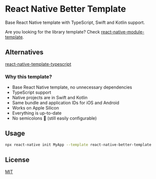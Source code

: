 # React Native Better Template

Base React Native template with TypeScript, Swift and Kotlin support.

Are you looking for the library template? Check [react-native-module-template](https://github.com/demchenkoalex/react-native-module-template).

## Alternatives

[react-native-template-typescript](https://github.com/react-native-community/react-native-template-typescript)

### Why this template?

* Base React Native template, no unnecessary dependencies
* TypeScript support
* Native projects are in Swift and Kotlin 
* Same bundle and application IDs for iOS and Android
* Works on Apple Silicon
* Everything is up-to-date
* No semicolons 🤫 (still easily configurable)

## Usage

```sh
npx react-native init MyApp --template react-native-better-template
```

## License

[MIT](LICENSE)
